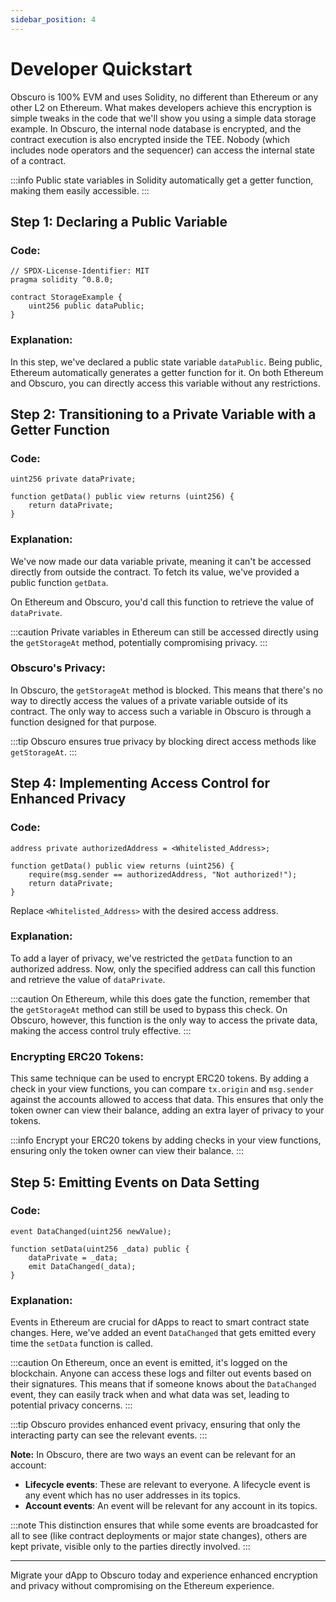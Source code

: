 ```yaml
---
sidebar_position: 4
---
```


# Developer Quickstart

Obscuro is 100% EVM and uses Solidity, no different than Ethereum or any other L2 on Ethereum. What makes developers achieve this encryption is simple tweaks in the code that we'll show you using a simple data storage example. In Obscuro, the internal node database is encrypted, and the contract execution is also encrypted inside the TEE. Nobody (which includes node operators and the sequencer) can access the internal state of a contract.

:::info
Public state variables in Solidity automatically get a getter function, making them easily accessible.
:::

## Step 1: Declaring a Public Variable

### Code:

```solidity
// SPDX-License-Identifier: MIT
pragma solidity ^0.8.0;

contract StorageExample {
    uint256 public dataPublic;
}
```

### Explanation:

In this step, we've declared a public state variable `dataPublic`. Being public, Ethereum automatically generates a getter function for it. On both Ethereum and Obscuro, you can directly access this variable without any restrictions.

## Step 2: Transitioning to a Private Variable with a Getter Function

### Code:

```solidity
uint256 private dataPrivate;

function getData() public view returns (uint256) {
    return dataPrivate;
}
```

### Explanation:

We've now made our data variable private, meaning it can't be accessed directly from outside the contract. To fetch its value, we've provided a public function `getData`.

On Ethereum and Obscuro, you'd call this function to retrieve the value of `dataPrivate`.

:::caution
Private variables in Ethereum can still be accessed directly using the `getStorageAt` method, potentially compromising privacy.
:::

### Obscuro's Privacy:

In Obscuro, the `getStorageAt` method is blocked. This means that there's no way to directly access the values of a private variable outside of its contract. The only way to access such a variable in Obscuro is through a function designed for that purpose.

:::tip
Obscuro ensures true privacy by blocking direct access methods like `getStorageAt`.
:::

## Step 4: Implementing Access Control for Enhanced Privacy

### Code:

```solidity
address private authorizedAddress = <Whitelisted_Address>;

function getData() public view returns (uint256) {
    require(msg.sender == authorizedAddress, "Not authorized!");
    return dataPrivate;
}
```

Replace `<Whitelisted_Address>` with the desired access address.

### Explanation:

To add a layer of privacy, we've restricted the `getData` function to an authorized address. Now, only the specified address can call this function and retrieve the value of `dataPrivate`.

:::caution
On Ethereum, while this does gate the function, remember that the `getStorageAt` method can still be used to bypass this check. On Obscuro, however, this function is the only way to access the private data, making the access control truly effective.
:::

### Encrypting ERC20 Tokens:

This same technique can be used to encrypt ERC20 tokens. By adding a check in your view functions, you can compare `tx.origin` and `msg.sender` against the accounts allowed to access that data. This ensures that only the token owner can view their balance, adding an extra layer of privacy to your tokens.

:::info
Encrypt your ERC20 tokens by adding checks in your view functions, ensuring only the token owner can view their balance.
:::

## Step 5: Emitting Events on Data Setting

### Code:

```solidity
event DataChanged(uint256 newValue);

function setData(uint256 _data) public {
    dataPrivate = _data;
    emit DataChanged(_data);
}
```

### Explanation:

Events in Ethereum are crucial for dApps to react to smart contract state changes. Here, we've added an event `DataChanged` that gets emitted every time the `setData` function is called.

:::caution
On Ethereum, once an event is emitted, it's logged on the blockchain. Anyone can access these logs and filter out events based on their signatures. This means that if someone knows about the `DataChanged` event, they can easily track when and what data was set, leading to potential privacy concerns.
:::

:::tip
Obscuro provides enhanced event privacy, ensuring that only the interacting party can see the relevant events.
:::

**Note:** In Obscuro, there are two ways an event can be relevant for an account:

  * **Lifecycle events**: These are relevant to everyone. A lifecycle event is any event which has no user addresses in its topics.
  * **Account events**: An event will be relevant for any account in its topics.

:::note
This distinction ensures that while some events are broadcasted for all to see (like contract deployments or major state changes), others are kept private, visible only to the parties directly involved.
:::

---

Migrate your dApp to Obscuro today and experience enhanced encryption and privacy without compromising on the Ethereum experience.
